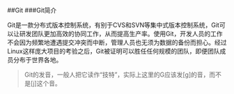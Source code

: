 ##Git
###Git简介

Git是一款分布式版本控制系统，有别于CVS和SVN等集中式版本控制系统，Git可以让研发团队更加高效的协同工作，从而提高生产率。使用Git，开发人员的工作不会因为频繁地遭遇提交冲突而中断，管理人员也无须为数据的备份而担心。经过Linux这样庞大项目的考验之后，Git被证明可以胜任任何规模的团队，即便团队成员分布于世界各地。
>Git的发音，一般人把它读作“技特”，实际上这里的G应该发[g]的音，而不是[j]这个音。